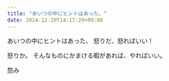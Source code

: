 ```yaml
---
title: "あいつの中にヒントはあった、"
date: 2024-12-20T14:17:29+09:00
---
```

あいつの中にヒントはあった、
怒りだ、怒ればいい！

怒りか。
そんなものにかまける暇があれば、やればいい。

怨み
